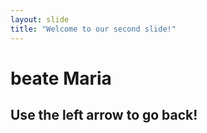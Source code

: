 ```yaml
---
layout: slide
title: "Welcome to our second slide!"
---
```

<h1>beate Maria <br/></h1>
<h2>Use the left arrow to go back!</h2>
